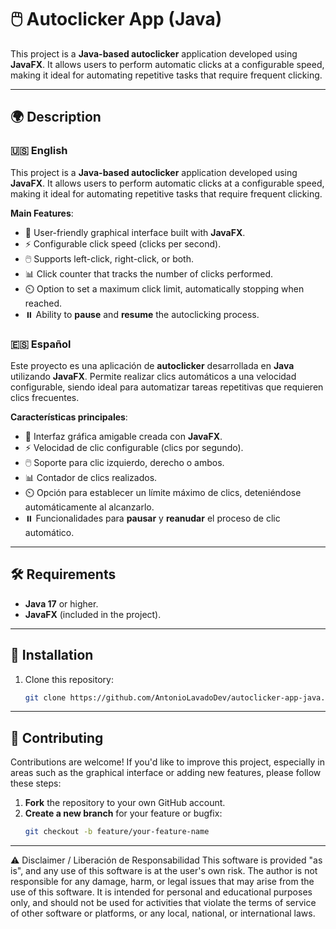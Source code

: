 # 🖱️ Autoclicker App (Java)

This project is a **Java-based autoclicker** application developed using **JavaFX**. It allows users to perform automatic clicks at a configurable speed, making it ideal for automating repetitive tasks that require frequent clicking.

---

## 🌍 Description

### 🇺🇸 English

This project is a **Java-based autoclicker** application developed using **JavaFX**. It allows users to perform automatic clicks at a configurable speed, making it ideal for automating repetitive tasks that require frequent clicking.

**Main Features**:
- 🎨 User-friendly graphical interface built with **JavaFX**.
- ⚡ Configurable click speed (clicks per second).
- 🖱️ Supports left-click, right-click, or both.
- 📊 Click counter that tracks the number of clicks performed.
- ⏲️ Option to set a maximum click limit, automatically stopping when reached.
- ⏸️ Ability to **pause** and **resume** the autoclicking process.

### 🇪🇸 Español

Este proyecto es una aplicación de **autoclicker** desarrollada en **Java** utilizando **JavaFX**. Permite realizar clics automáticos a una velocidad configurable, siendo ideal para automatizar tareas repetitivas que requieren clics frecuentes.

**Características principales**:
- 🎨 Interfaz gráfica amigable creada con **JavaFX**.
- ⚡ Velocidad de clic configurable (clics por segundo).
- 🖱️ Soporte para clic izquierdo, derecho o ambos.
- 📊 Contador de clics realizados.
- ⏲️ Opción para establecer un límite máximo de clics, deteniéndose automáticamente al alcanzarlo.
- ⏸️ Funcionalidades para **pausar** y **reanudar** el proceso de clic automático.

---

## 🛠️ Requirements

- **Java 17** or higher.
- **JavaFX** (included in the project).

---

## 🚀 Installation

1. Clone this repository:

   ```bash
   git clone https://github.com/AntonioLavadoDev/autoclicker-app-java.git
---

## 🤝 Contributing

Contributions are welcome! If you'd like to improve this project, especially in areas such as the graphical interface or adding new features, please follow these steps:

1. **Fork** the repository to your own GitHub account.
2. **Create a new branch** for your feature or bugfix:
   ```bash
   git checkout -b feature/your-feature-name

---

⚠️ Disclaimer / Liberación de Responsabilidad
This software is provided "as is", and any use of this software is at the user's own risk. The author is not responsible for any damage, harm, or legal issues that may arise from the use of this software. It is intended for personal and educational purposes only, and should not be used for activities that violate the terms of service of other software or platforms, or any local, national, or international laws.

